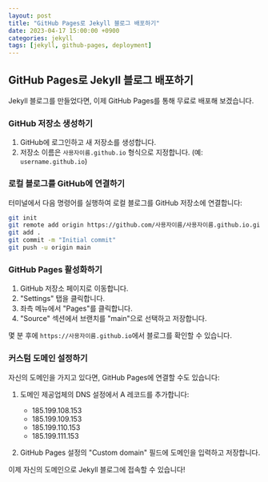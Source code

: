 ```yaml
---
layout: post
title: "GitHub Pages로 Jekyll 블로그 배포하기"
date: 2023-04-17 15:00:00 +0900
categories: jekyll
tags: [jekyll, github-pages, deployment]
---
```


## GitHub Pages로 Jekyll 블로그 배포하기

Jekyll 블로그를 만들었다면, 이제 GitHub Pages를 통해 무료로 배포해 보겠습니다.

### GitHub 저장소 생성하기

1. GitHub에 로그인하고 새 저장소를 생성합니다.
2. 저장소 이름은 `사용자이름.github.io` 형식으로 지정합니다. (예: `username.github.io`)

### 로컬 블로그를 GitHub에 연결하기

터미널에서 다음 명령어를 실행하여 로컬 블로그를 GitHub 저장소에 연결합니다:

```bash
git init
git remote add origin https://github.com/사용자이름/사용자이름.github.io.git
git add .
git commit -m "Initial commit"
git push -u origin main
```

### GitHub Pages 활성화하기

1. GitHub 저장소 페이지로 이동합니다.
2. "Settings" 탭을 클릭합니다.
3. 좌측 메뉴에서 "Pages"를 클릭합니다.
4. "Source" 섹션에서 브랜치를 "main"으로 선택하고 저장합니다.

몇 분 후에 `https://사용자이름.github.io`에서 블로그를 확인할 수 있습니다.

### 커스텀 도메인 설정하기

자신의 도메인을 가지고 있다면, GitHub Pages에 연결할 수도 있습니다:

1. 도메인 제공업체의 DNS 설정에서 A 레코드를 추가합니다:
   - 185.199.108.153
   - 185.199.109.153
   - 185.199.110.153
   - 185.199.111.153

2. GitHub Pages 설정의 "Custom domain" 필드에 도메인을 입력하고 저장합니다.

이제 자신의 도메인으로 Jekyll 블로그에 접속할 수 있습니다! 